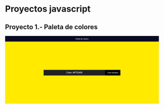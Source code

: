 # Proyectos javascript

## Proyecto 1.- Paleta de colores

<img src="/Proyecto1/img/proyecto1.png" alt="Proyecto 1"/>
